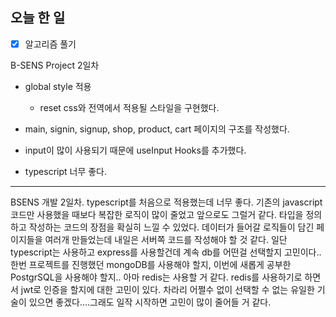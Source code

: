 ## 오늘 한 일
* [X] 알고리즘 풀기 

B-SENS Project 2일차

- global style 적용
  - reset css와 전역에서 적용될 스타일을 구현했다.
  
 - main, signin, signup, shop, product, cart 페이지의 구조를 작성했다.

- input이 많이 사용되기 때문에 useInput Hooks를 추가했다.

- typescript 너무 좋다.


---------

BSENS 개발 2일차.
typescript를 처음으로 적용했는데 너무 좋다. 
기존의 javascript 코드만 사용했을 때보다 복잡한 로직이 많이 줄었고 앞으로도 그럴거 같다.
타입을 정의하고 작성하는 코드의 장점을 확실히 느낄 수 있었다.
데이터가 들어갈 로직들이 담긴 페이지들을 여러개 만들었는데 내일은 서버쪽 코드를 작성해야 할 것 같다.
일단 typescript는 사용하고 express를 사용할건데 계속 db를 어떤걸 선택할지 고민이다..
한번 프로젝트를 진행했던 mongoDB를 사용해야 할지, 이번에 새롭게 공부한 PostgrSQL을 사용해야 할지..
아마 redis는 사용할 거 같다.
redis를 사용하기로 하면서 jwt로 인증을 할지에 대한 고민이 있다.
차라리 어쩔수 없이 선택할 수 없는 유일한 기술이 있으면 좋겠다....그래도 일작 시작하면 고민이 많이 줄어들 거 같다.
  
